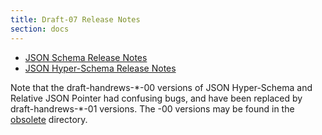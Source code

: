 ```yaml
---
title: Draft-07 Release Notes
section: docs
---
```


- [JSON Schema Release Notes](/draft-07/json-schema-release-notes)
- [JSON Hyper-Schema Release Notes](/draft-07/json-hyper-schema-release-notes)

Note that the draft-handrews-\*-00 versions of JSON Hyper-Schema and Relative JSON Pointer had confusing bugs, and have been replaced by draft-handrews-\*-01 versions.  The -00 versions may be found in the [obsolete](obsolete) directory.
